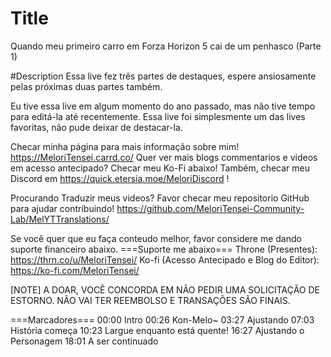 # Title
Quando meu primeiro carro em Forza Horizon 5 cai de um penhasco (Parte 1)

#Description
Essa live fez três partes de destaques, espere ansiosamente pelas próximas duas partes também.

Eu tive essa live em algum momento do ano passado, mas não tive tempo para editá-la até recentemente. Essa live foi simplesmente um das lives favoritas, não pude deixar de destacar-la.

Checar minha página para mais informação sobre mim! https://MeloriTensei.carrd.co/
Quer ver mais blogs commentarios e videos em acesso antecipado? Checar meu Ko-Fi abaixo!
Também, checar meu Discord em https://quick.etersia.moe/MeloriDiscord !

Procurando Traduzir meus videos? Favor checar meu repositorio GitHub para ajudar contribuindo!
https://github.com/MeloriTensei-Community-Lab/MelYTTranslations/

Se você quer que eu faça conteudo melhor, favor considere me dando suporte financeiro abaixo.
===Suporte me abaixo===
Throne (Presentes): https://thrn.co/u/MeloriTensei/
Ko-fi (Acesso Antecipado e Blog do Editor): https://ko-fi.com/MeloriTensei/

[NOTE]
A DOAR, VOCÊ CONCORDA EM NÃO PEDIR UMA SOLICITAÇÃO DE ESTORNO. NÃO VAI TER REEMBOLSO E TRANSAÇÕES SÃO FINAIS.

===Marcadores===
00:00 Intro
00:26 Kon-Melo~
03:27 Ajustando
07:03 História começa
10:23 Largue enquanto está quente!
16:27 Ajustando o Personagem
18:01 A ser continuado